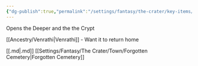 ```yaml
---
{"dg-publish":true,"permalink":"/settings/fantasy/the-crater/key-items/tinkerer-s-grave-key/"}
---
```


Opens the Deeper and the the Crypt


[[Ancestry/Venrathi\|Venrathi]] - Want it to return home



[[.md\|.md]]
[[Settings/Fantasy/The Crater/Town/Forgotten Cemetery\|Forgotten Cemetery]]